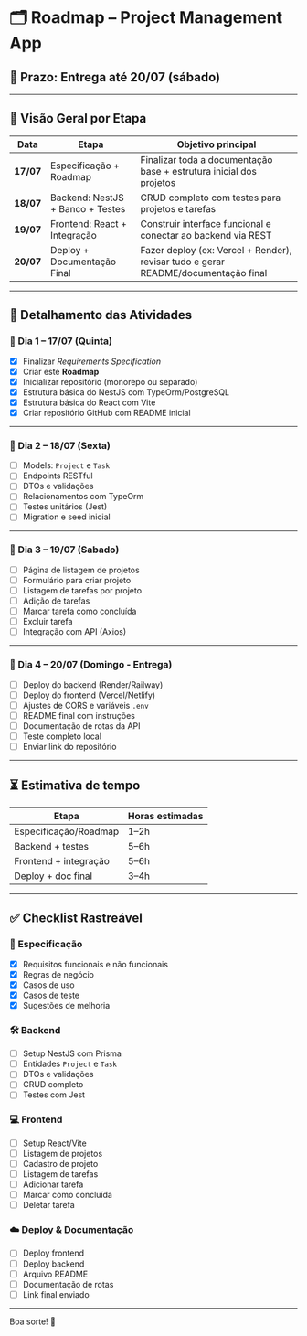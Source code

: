 
# 🗂️ Roadmap – Project Management App

## 📆 Prazo: Entrega até 20/07 (sábado)

---

## 📍 Visão Geral por Etapa

| Data       | Etapa                                | Objetivo principal                                                                 |
|------------|--------------------------------------|-------------------------------------------------------------------------------------|
| **17/07**  | Especificação + Roadmap              | Finalizar toda a documentação base + estrutura inicial dos projetos                 |
| **18/07**  | Backend: NestJS + Banco + Testes     | CRUD completo com testes para projetos e tarefas                                   |
| **19/07**  | Frontend: React + Integração         | Construir interface funcional e conectar ao backend via REST                       |
| **20/07**  | Deploy + Documentação Final          | Fazer deploy (ex: Vercel + Render), revisar tudo e gerar README/documentação final |

---

## 🧩 Detalhamento das Atividades

### 🔹 Dia 1 – 17/07 (Quinta)
- [x] Finalizar *Requirements Specification*
- [x] Criar este **Roadmap**
- [x] Inicializar repositório (monorepo ou separado)
- [x] Estrutura básica do NestJS com TypeOrm/PostgreSQL
- [x] Estrutura básica do React com Vite
- [x] Criar repositório GitHub com README inicial

---

### 🔹 Dia 2 – 18/07 (Sexta)
- [ ] Models: `Project` e `Task`
- [ ] Endpoints RESTful
- [ ] DTOs e validações
- [ ] Relacionamentos com TypeOrm
- [ ] Testes unitários (Jest)
- [ ] Migration e seed inicial

---

### 🔹 Dia 3 – 19/07 (Sabado)
- [ ] Página de listagem de projetos
- [ ] Formulário para criar projeto
- [ ] Listagem de tarefas por projeto
- [ ] Adição de tarefas
- [ ] Marcar tarefa como concluída
- [ ] Excluir tarefa
- [ ] Integração com API (Axios)

---

### 🔹 Dia 4 – 20/07 (Domingo - Entrega)
- [ ] Deploy do backend (Render/Railway)
- [ ] Deploy do frontend (Vercel/Netlify)
- [ ] Ajustes de CORS e variáveis `.env`
- [ ] README final com instruções
- [ ] Documentação de rotas da API
- [ ] Teste completo local
- [ ] Enviar link do repositório

---

## ⏳ Estimativa de tempo

| Etapa                    | Horas estimadas |
|--------------------------|-----------------|
| Especificação/Roadmap    | 1–2h            |
| Backend + testes         | 5–6h            |
| Frontend + integração    | 5–6h            |
| Deploy + doc final       | 3–4h            |

---

## ✅ Checklist Rastreável

### 📄 Especificação
- [x] Requisitos funcionais e não funcionais
- [x] Regras de negócio
- [x] Casos de uso
- [x] Casos de teste
- [x] Sugestões de melhoria

### 🛠 Backend
- [ ] Setup NestJS com Prisma
- [ ] Entidades `Project` e `Task`
- [ ] DTOs e validações
- [ ] CRUD completo
- [ ] Testes com Jest

### 💻 Frontend
- [ ] Setup React/Vite
- [ ] Listagem de projetos
- [ ] Cadastro de projeto
- [ ] Listagem de tarefas
- [ ] Adicionar tarefa
- [ ] Marcar como concluída
- [ ] Deletar tarefa

### ☁️ Deploy & Documentação
- [ ] Deploy frontend
- [ ] Deploy backend
- [ ] Arquivo README
- [ ] Documentação de rotas
- [ ] Link final enviado

---

Boa sorte! 🚀
